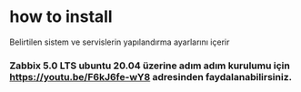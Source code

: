 # how to install
Belirtilen sistem ve servislerin yapılandırma ayarlarını içerir

### Zabbix 5.0 LTS ubuntu 20.04 üzerine adım adım kurulumu için https://youtu.be/F6kJ6fe-wY8 adresinden faydalanabilirsiniz.
